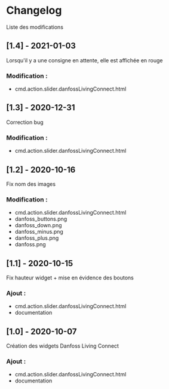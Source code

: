 # Changelog
Liste des modifications

## [1.4] - 2021-01-03
Lorsqu'il y a une consigne en attente, elle est affichée en rouge
### Modification :
- cmd.action.slider.danfossLivingConnect.html

## [1.3] - 2020-12-31
Correction bug
### Modification :
- cmd.action.slider.danfossLivingConnect.html

## [1.2] - 2020-10-16
Fix nom des images
### Modification :
- cmd.action.slider.danfossLivingConnect.html
- danfoss_buttons.png
- danfoss_down.png
- danfoss_minus.png
- danfoss_plus.png
- danfoss.png

## [1.1] - 2020-10-15
Fix hauteur widget + mise en évidence des boutons
### Ajout :
- cmd.action.slider.danfossLivingConnect.html
- documentation

## [1.0] - 2020-10-07
Création des widgets Danfoss Living Connect
### Ajout :
- cmd.action.slider.danfossLivingConnect.html
- documentation